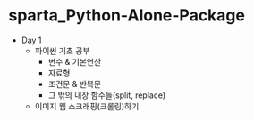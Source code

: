 # sparta_Python-Alone-Package

- Day 1
    - 파이썬 기초 공부
        - 변수 & 기본연산
        - 자료형
        - 조건문 & 반복문
        - 그 밖의 내장 함수들(split, replace)
    - 이미지 웹 스크래핑(크롤링)하기